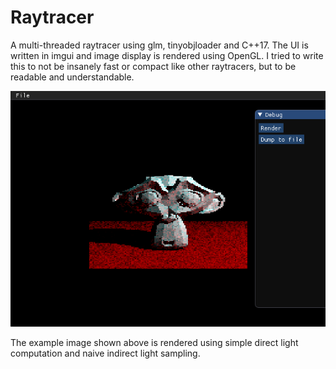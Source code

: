 # Raytracer

A multi-threaded raytracer using glm, tinyobjloader and C++17. The UI is written in imgui and image display is
rendered using OpenGL. I tried to write this to not be insanely fast or compact like other raytracers, but to be readable and understandable.

![example result](https://raw.githubusercontent.com/redstrate/raytracer/master/misc/output.png)

The example image shown above is rendered using simple direct light computation and naive indirect light sampling.
